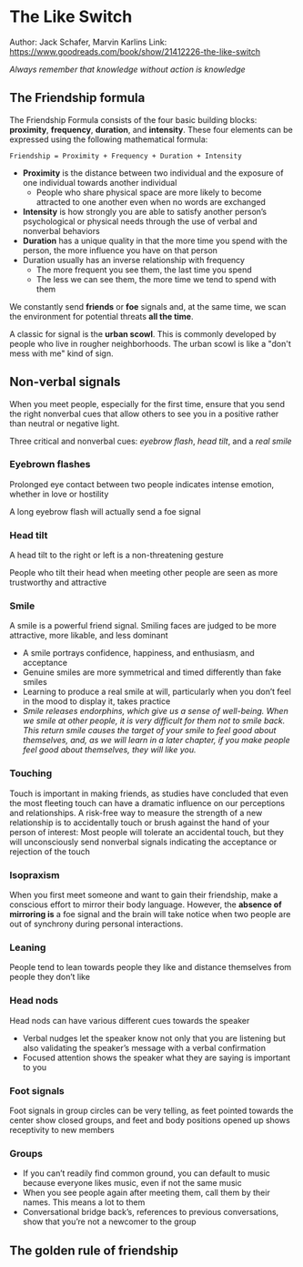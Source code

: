# The Like Switch

Author: Jack Schafer, Marvin Karlins
Link: <https://www.goodreads.com/book/show/21412226-the-like-switch>

_Always remember that knowledge without action is knowledge_

## The Friendship formula

The Friendship Formula consists of the four basic building blocks: 
**proximity**, **frequency**, **duration**, and **intensity**. 
These four elements can be expressed using the following mathematical formula: 

    Friendship = Proximity + Frequency + Duration + Intensity

-   **Proximity** is the distance between two individual and the exposure of one individual towards another individual
    -   People who share physical space are more likely to become attracted to one another even when no words are exchanged
-   **Intensity** is how strongly you are able to satisfy another person’s psychological or physical needs through the use of verbal and nonverbal behaviors
-   **Duration** has a unique quality in that the more time you spend with the person, the more influence you have on that person
-   Duration usually has an inverse relationship with frequency
    -   The more frequent you see them, the last time you spend
    -   The less we can see them, the more time we tend to spend with them

We constantly send **friends** or **foe** signals and, at the same time,
we scan the environment for potential threats **all the time**.

A classic for signal is the **urban scowl**. This is commonly developed by people who live in rougher neighborhoods.
The urban scowl is like a "don't mess with me" kind of sign.

## Non-verbal signals

When you meet people, especially for the first time, ensure that you send the right nonverbal cues that allow others to see you in a positive rather than neutral or negative light.

Three critical and nonverbal cues: _eyebrow flash_, _head tilt_, and a _real smile_

### Eyebrown flashes

Prolonged eye contact between two people indicates intense emotion, whether in love or hostility

A long eyebrow flash will actually send a foe signal

### Head tilt

A head tilt to the right or left is a non-threatening gesture

People who tilt their head when meeting other people are seen as more trustworthy and attractive

### Smile

A smile is a powerful friend signal. Smiling faces are judged to be more attractive, more likable, and less dominant

- A smile portrays confidence, happiness, and enthusiasm, and acceptance
- Genuine smiles are more symmetrical and timed differently than fake smiles
- Learning to produce a real smile at will, particularly when you don’t feel in the mood to display it, takes practice
- _Smile releases endorphins, which give us a sense of well-being. When we smile at other people, it is very difficult for them not to smile back. This return smile causes the target of your smile to feel good about themselves, and, as we will learn in a later chapter, if you make people feel good about themselves, they will like you._

### Touching

Touch is important in making friends, as studies have concluded that even the most fleeting touch can have a dramatic influence on our perceptions and relationships.
A risk-free way to measure the strength of a new relationship is to accidentally touch or brush against the hand of your person of interest:
Most people will tolerate an accidental touch, but they will unconsciously send nonverbal signals indicating the acceptance or rejection of the touch

### Isopraxism

When you first meet someone and want to gain their friendship, make a conscious effort to mirror their body language.
However, the **absence of mirroring is** a foe signal and the brain will take notice when two people are out of synchrony during personal interactions.

### Leaning

People tend to lean towards people they like and distance themselves from people they don’t like

### Head nods

Head nods can have various different cues towards the speaker

- Verbal nudges let the speaker know not only that you are listening but also validating the speaker’s message with a verbal confirmation
- Focused attention shows the speaker what they are saying is important to you


### Foot signals

Foot signals in group circles can be very telling, as feet pointed towards the center show closed groups, and feet and body positions opened up shows receptivity to new members

### Groups

- If you can’t readily find common ground, you can default to music because everyone likes music, even if not the same music
- When you see people again after meeting them, call them by their names. This means a lot to them
- Conversational bridge back’s, references to previous conversations, show that you’re not a newcomer to the group

## The golden rule of friendship
